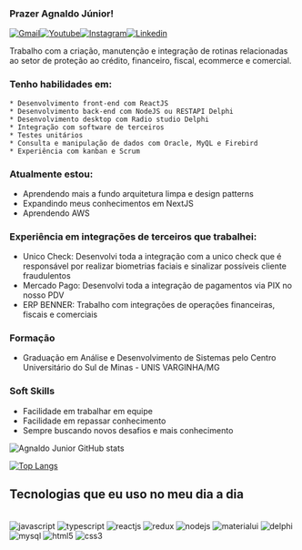 ### Prazer Agnaldo Júnior!

[![Gmail](https://img.shields.io/badge/Gmail-D14836?style=for-the-badge&logo=gmail&logoColor=white)](#)[![Youtube](https://img.shields.io/badge/YouTube-FF0000?style=for-the-badge&logo=youtube&logoColor=white)](https://www.youtube.com/channel/UCN4KIhL-9ff5XcVNo0Cu0LQ/featured)[![Instagram](https://img.shields.io/badge/Instagram-E4405F?style=for-the-badge&logo=instagram&logoColor=white)](https://www.instagram.com/agnaldocjr98/)[![Linkedin](https://img.shields.io/badge/LinkedIn-0077B5?style=for-the-badge&logo=linkedin&logoColor=white)](#)

Trabalho com a criação, manutenção e integração de rotinas relacionadas ao setor de proteção ao crédito, financeiro, fiscal, ecommerce e comercial.

### Tenho habilidades em:
    * Desenvolvimento front-end com ReactJS
    * Desenvolvimento back-end com NodeJS ou RESTAPI Delphi
    * Desenvolvimento desktop com Radio studio Delphi
    * Integração com software de terceiros
    * Testes unitários
    * Consulta e manipulação de dados com Oracle, MyQL e Firebird
    * Experiência com kanban e Scrum
 
 ### Atualmente estou:
 
 *  Aprendendo mais a fundo arquitetura limpa e design patterns
 *  Expandindo meus conhecimentos em NextJS
 *  Aprendendo AWS

 ### Experiência em integrações de terceiros que trabalhei:
 
 * Unico Check: Desenvolvi toda a integração com a unico check que é responsável por realizar biometrias faciais e sinalizar possíveis cliente fraudulentos
 * Mercado Pago: Desenvolvi toda a integração de pagamentos via PIX no nosso PDV  
 * ERP BENNER: Trabalho com integrações de operações financeiras, fiscais e comerciais

### Formação
   * Graduação em Análise e Desenvolvimento de Sistemas pelo Centro Universitário do Sul de Minas - UNIS VARGINHA/MG 

### Soft Skills
   *  Facilidade em trabalhar em equipe
   *  Facilidade em repassar conhecimento
   *  Sempre buscando novos desafios e mais conhecimento

![Agnaldo Junior GitHub stats](https://github-readme-stats.vercel.app/api?username=agnaldocjr98&show_icons=true&theme=dracula)

[![Top Langs](https://github-readme-stats.vercel.app/api/top-langs/?username=agnaldocjr98&layout=compact)](https://github.com/agnaldocjr98/github-readme-stats)

## Tecnologias que eu uso no meu dia a dia

<div style="display: inline_block"></br>
    <img alt="javascript" src="https://img.shields.io/badge/JavaScript-F7DF1E?style=for-the-badge&logo=javascript&logoColor=black"/>
    <img alt="typescript" src="https://img.shields.io/badge/TypeScript-007ACC?style=for-the-badge&logo=typescript&logoColor=white"/>
    <img alt="reactjs" src="https://img.shields.io/badge/React-20232A?style=for-the-badge&logo=react&logoColor=61DAFB"/>
    <img alt="redux" src="https://img.shields.io/badge/Redux-593D88?style=for-the-badge&logo=redux&logoColor=white"/>
    <img alt="nodejs" src="https://img.shields.io/badge/Node.js-43853D?style=for-the-badge&logo=node.js&logoColor=white"/>
    <img alt="materialui" src="https://img.shields.io/badge/Material--UI-0081CB?style=for-the-badge&logo=material-ui&logoColor=white"/>
 <img alt="delphi" src="https://img.shields.io/badge/Delphi_RAD_Studio-B22222?style=for-the-badge&logo=delphi&logoColor=white"/> 
  <img alt="mysql" src="https://img.shields.io/badge/MySQL-00000F?style=for-the-badge&logo=mysql&logoColor=white"/>     
  <img alt="html5" src="https://img.shields.io/badge/HTML5-E34F26?style=for-the-badge&logo=html5&logoColor=white"/>
    <img alt="css3" src="https://img.shields.io/badge/CSS3-1572B6?style=for-the-badge&logo=css3&logoColor=white"/>  
</div></br>

